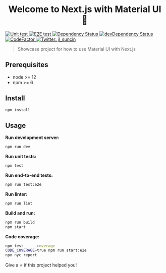 <h1 align="center">Welcome to Next.js with Material UI 👋</h1>
<p>
  <a href="#" target="_blank">
    <img alt="Unit test" src="https://github.com/leosuncin/mui-next-ts/workflows/Unit%20test/badge.svg" />
  </a>
  <a href="#" target="_blank">
    <img alt="E2E test" src="https://github.com/leosuncin/mui-next-ts/workflows/E2E%20test/badge.svg" />
  </a>
  <a href="https://david-dm.org/leosuncin/mui-next-ts" target="_blank">
    <img alt="Dependency Status" src="https://img.shields.io/david/leosuncin/mui-next-ts.svg?style=flat" />
  </a>
  <a href="https://david-dm.org/leosuncin/mui-next-ts#info=devDependencies" target="_blank">
    <img alt="devDependency Status" src="https://img.shields.io/david/dev/leosuncin/mui-next-ts.svg?style=flat" />
  </a>
  <a href="https://www.codefactor.io/repository/github/leosuncin/mui-next-ts" target="_blank">
    <img alt="CodeFactor" src="https://www.codefactor.io/repository/github/leosuncin/mui-next-ts/badge" />
  </a>
  <a href="https://twitter.com/jl_suncin" target="_blank">
    <img alt="Twitter: jl_suncin" src="https://img.shields.io/twitter/follow/jl_suncin.svg?style=social" />
  </a>
</p>

> Showcase project for how to use Material UI with Next.js

## Prerequisites

- node >= 12
- npm >= 6

## Install

```sh
npm install
```

## Usage

**Run development server:**

```sh
npm run dev
```

**Run unit tests:**

```sh
npm test
```

**Run end-to-end tests:**

```sh
npm run test:e2e
```

**Run linter:**

```sh
npm run lint
```

**Build and run:**

```sh
npm run build
npm start
```

**Code coverage:**

```sh
npm test -- --coverage
CODE_COVERAGE=true npm run start:e2e
npx nyc report
```

Give a ⭐️ if this project helped you!
